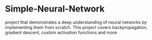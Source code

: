 # Simple-Neural-Network
 project that demonstrates a deep understanding of neural networks by implementing them from scratch. This project covers backpropagation, gradient descent, custom activation functions and more
